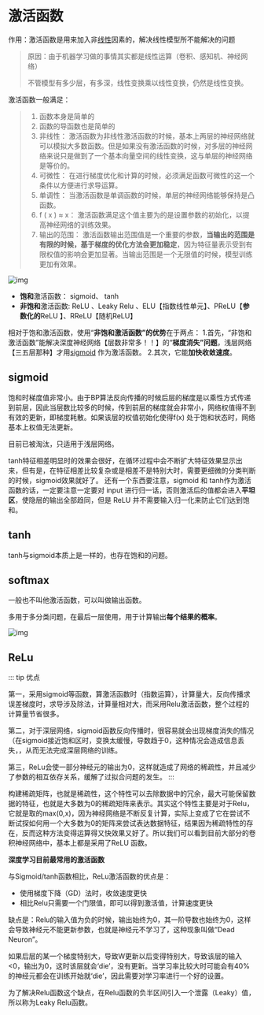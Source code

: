 #  激活函数





作用：激活函数是用来加入非[线性](https://so.csdn.net/so/search?q=线性&spm=1001.2101.3001.7020)因素的，解决线性模型所不能解决的问题

> 原因：由于机器学习做的事情其实都是线性运算（卷积、感知机、神经网络）
>
> 不管模型有多少层，有多深，线性变换乘以线性变换，仍然是线性变换。



激活函数一般满足：

> 1. 函数本身是简单的
> 2. 函数的导函数也是简单的
> 3. 非线性： 激活函数为非线性激活函数的时候，基本上两层的神经网络就可以模拟大多数函数。但是如果没有激活函数的时候，对多层的神经网络来说只是做到了一个基本向量空间的线性变换，这与单层的神经网络是等价的。
> 4. 可微性： 在进行梯度优化和计算的时候，必须满足函数可微性的这一个条件以方便进行求导运算。
> 5. 单调性： 当激活函数是单调函数的时候，单层的神经网络能够保持是凸函数。
> 6. f ( x ) ≈ x： 激活函数满足这个值主要为的是设置参数的初始化，以提高神经网络的训练效果。
> 7. 输出的范围： 激活函数输出范围值是一个重要的参数，**当输出的范围是有限的时候，基于梯度的优化方法会更加稳定**，因为特征量表示受到有限权值的影响会更加显著。当输出范围是一个无限值的时候，模型训练更加有效果。
>     



![img](https://img-blog.csdnimg.cn/20190719100438779.jpg?x-oss-process=image/watermark,type_ZmFuZ3poZW5naGVpdGk,shadow_10,text_aHR0cHM6Ly9ibG9nLmNzZG4ubmV0L3FxXzI5ODMxMTYz,size_16,color_FFFFFF,t_70)



- **饱和**激活函数： sigmoid、 tanh
- **非饱和**激活函数: ReLU 、Leaky Relu  、ELU【指数线性单元】、PReLU【**参数化的**ReLU 】、RReLU【随机ReLU】



相对于饱和激活函数，使用“**非饱和激活函数”的优势**在于两点：
  1.首先，“非饱和激活函数”能解决深度神经网络【层数非常多！！】的“**梯度消失”问题**，浅层网络【三五层那种】才用[sigmoid](https://so.csdn.net/so/search?q=sigmoid&spm=1001.2101.3001.7020) 作为激活函数。
  2.其次，它能**加快收敛速度**。





## sigmoid

饱和时梯度值非常小。由于BP算法反向传播的时候后层的梯度是以乘性方式传递到前层，因此当层数比较多的时候，传到前层的梯度就会非常小，网络权值得不到有效的更新，即梯度耗散。如果该层的权值初始化使得f(x) 处于饱和状态时，网络基本上权值无法更新。

目前已被淘汰，只适用于浅层网络。

tanh特征相差明显时的效果会很好，在循环过程中会不断扩大特征效果显示出来，但有是，在特征相差比较复杂或是相差不是特别大时，需要更细微的分类判断的时候，sigmoid效果就好了。
还有一个东西要注意，sigmoid 和 tanh作为激活函数的话，一定要注意一定要对 input 进行归一话，否则激活后的值都会进入**平坦区**，使隐层的输出全部趋同，但是 ReLU 并不需要输入归一化来防止它们达到饱和。



## tanh

tanh与sigmoid本质上是一样的，也存在饱和的问题。



## softmax

一般也不叫他激活函数，可以叫做输出函数。

多用于多分类问题，在最后一层使用，用于计算输出**每个结果的概率**。

![img](https://img-blog.csdn.net/20161219175058506)





## ReLu

::: tip 优点

第一，采用sigmoid等函数，算激活函数时（指数运算），计算量大，反向传播求误差梯度时，求导涉及除法，计算量相对大，而采用Relu激活函数，整个过程的计算量节省很多。

第二，对于深层网络，sigmoid函数反向传播时，很容易就会出现梯度消失的情况（在sigmoid接近饱和区时，变换太缓慢，导数趋于0，这种情况会造成信息丢失，，从而无法完成深层网络的训练。

第三，ReLu会使一部分神经元的输出为0，这样就造成了网络的稀疏性，并且减少了参数的相互依存关系，缓解了过拟合问题的发生。
:::

构建稀疏矩阵，也就是稀疏性，这个特性可以去除数据中的冗余，最大可能保留数据的特征，也就是大多数为0的稀疏矩阵来表示。其实这个特性主要是对于Relu，它就是取的max(0,x)，因为神经网络是不断反复计算，实际上变成了它在尝试不断试探如何用一个大多数为0的矩阵来尝试表达数据特征，结果因为稀疏特性的存在，反而这种方法变得运算得又快效果又好了。所以我们可以看到目前大部分的卷积神经网络中，基本上都是采用了ReLU 函数。

 **深度学习目前最常用的激活函数**

与Sigmoid/tanh函数相比，ReLu激活函数的优点是：

- 使用梯度下降（GD）法时，收敛速度更快 
- 相比Relu只需要一个门限值，即可以得到激活值，计算速度更快

缺点是：Relu的输入值为负的时候，输出始终为0，其一阶导数也始终为0，这样会导致神经元不能更新参数，也就是神经元不学习了，这种现象叫做“Dead Neuron”。

如果后层的某一个梯度特别大，导致W更新以后变得特别大，导致该层的输入<0，输出为0，这时该层就会‘die’，没有更新。当学习率比较大时可能会有40%的神经元都会在训练开始就‘die’，因此需要对学习率进行一个好的设置。



 为了解决Relu函数这个缺点，在Relu函数的负半区间引入一个泄露（Leaky）值，所以称为Leaky Relu函数。
